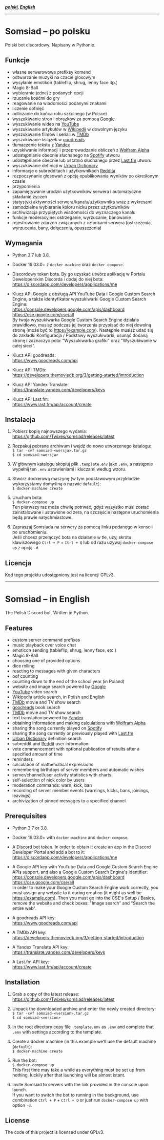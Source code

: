 ***[polski](#somsiad--po-polsku), [English](#somsiad--in-english)***

---

# Somsiad – po polsku  

Polski bot discordowy. Napisany w Pythonie.  

## Funkcje  

* własne serwerowowe prefiksy komend  
* odtwarzanie muzyki na czacie głosowym  
* wysyłanie emotikon (tableflip, shrug, lenny face itp.)  
* Magic 8-Ball  
* wybieranie jednej z podanych opcji
* rzucanie kośćmi do gry  
* reagowanie na wiadomości podanymi znakami  
* liczenie oofnięć  
* odliczanie do końca roku szkolnego (w Polsce)  
* wyszukiwanie stron i obrazków za pomocą [Google](https://www.google.com)  
* wyszukiwanie wideo na [YouTube](https://www.youtube.com)  
* wyszukiwanie artykułów w [Wikipedii](https://www.wikipedia.org) w dowolnym języku  
* wyszukiwanie filmów i seriali w [TMDb](https://www.themoviedb.org/)  
* wyszukiwanie książek w [goodreads](https://www.goodreads.com)  
* tłumaczenie tekstu z [Yandex](https://translate.yandex.com/)  
* uzyskiwanie informacji i przeprowadzanie obliczeń z [Wolfram Alpha](https://www.wolframalpha.com/)  
* udostępnianie obecnie słuchanego na [Spotify](https://spotify.com) utworu  
* udostępnianie obecnie lub ostatnio słuchanego przez [Last.fm](https://last.fm) utworu  
* wyszukiwanie definicji w [Urban Dictionary](https://www.urbandictionary.com)  
* informacje o subredditach i użytkownikach [Reddita](https://reddit.com)  
* rozpoczynanie głosowań z opcją opublikowania wyników po określonym czasie  
* przypomienia  
* zapamiętywanie urodzin użytkowników serwera i automatyczne składanie życzeń  
* statystyki aktywności serwera/kanału/użytkownika wraz z wykresami  
* samodzielne wybieranie koloru nicku przez użytkowników  
* archiwizacja przypiętych wiadomości do wyznaczego kanału  
* funkcje moderacyjne: ostrzeganie, wyrzucanie, banowanie  
* rejestrowanie zdarzeń związanych z członkami serwera (ostrzeżenia, wyrzucenia, bany, dołączenia, opuszczenia)  

## Wymagania  

* Python 3.7 lub 3.8.  

* Docker 19.03.0+ z `docker-machine` oraz `docker-compose`.  

* Discordowy token bota. By go uzyskać utwórz aplikację w Portalu Deweloperskim Discorda i dodaj do niej bota:  
https://discordapp.com/developers/applications/me  

* Klucz API Google z obsługą API YouTube Data i Google Custom Search Engine, a także identyfikator wyszukiwarki Google 
Custom Search Engine:  
https://console.developers.google.com/apis/dashboard  
https://cse.google.com/cse/all  
By twoja wyszukiwarka Google Custom Search Engine działała prawidłowo, musisz podczas jej tworzenia przypisać do niej 
dowolną stronę (może być to https://example.com). Następnie musisz udać się do zakładki Konfiguracja / Podstawy 
wyszukiwarki, usunąć dodaną stronę i zaznaczyć pola: "Wyszukiwarka grafiki" oraz "Wyszukiwanie w całej sieci".  

* Klucz API goodreads:  
https://www.goodreads.com/api  

* Klucz API TMDb:  
https://developers.themoviedb.org/3/getting-started/introduction  

* Klucz API Yandex Translate:  
https://translate.yandex.com/developers/keys  

* Klucz API Last.fm:  
https://www.last.fm/api/account/create  

## Instalacja  

1. Pobierz kopię najnowszego wydania:  
https://github.com/Twixes/somsiad/releases/latest  

2. Rozpakuj pobrane archiwum i wejdź do nowo utworzonego katalogu:  
`$ tar -xvf somsiad-<wersja>.tar.gz`  
`$ cd somsiad-<wersja>`  

3. W głównym katalogu skopiuj plik `.template.env` jako `.env`, a następnie wypełnij ten `.env` ustawieniami i kluczami według wzoru.

4. Stwórz dockerową maszynę (w tym podstawowym przykładzie wykorzystamy domyślną o nazwie `default`):  
`$ docker-machine create`  

5. Uruchom bota:  
`$ docker-compose up`  
Ten pierwszy raz może chwilę potrwać, gdyż wszystko musi zostać zainstalowane i ustawione od zera, na szczęście następne uruchomienia będą prawie natychmiastowe.

6. Zapraszaj Somsiada na serwery za pomocą linku podanego w konsoli po uruchomieniu.  
Jeśli chcesz przełączyć bota na działanie w tle, użyj skrótu klawiszowego `Ctrl + P` + `Ctrl + Q` lub od razu używaj `docker-compose up` z opcją `-d`.

## Licencja  

Kod tego projektu udostępniony jest na licencji GPLv3.  

---

# Somsiad – in English  

The Polish Discord bot. Written in Python.  

## Features  

* custom server command prefixes  
* music playback over voice chat  
* emoticon sending (tableflip, shrug, lenny face, etc.)  
* Magic 8-Ball  
* choosing one of provided options
* dice rolling  
* reacting to messages with given characters  
* oof counting  
* counting down to the end of the school year (in Poland)  
* website and image search powered by [Google](https://www.google.com)  
* [YouTube](https://www.youtube.com) video search  
* [Wikipedia](https://www.wikipedia.org) article search, in Polish and English  
* [TMDb](https://www.themoviedb.org/) movie and TV show search  
* [goodreads](https://www.goodreads.com) book search  
* [TMDb](https://www.themoviedb.org/) movie and TV show search  
* text translation powered by [Yandex](https://translate.yandex.com/)  
* obtaining information and making calculations with [Wolfram Alpha](https://www.wolframalpha.com/)  
* sharing the song currently played on [Spotify](https://spotify.com)  
* sharing the song currently or previously played with [Last.fm](https://last.fm)  
* [Urban Dictionary](https://www.urbandictionary.com) definition search  
* subreddit and [Reddit](https://reddit.com) user information  
* vote commencement with optional publication of results after a specified amount of time  
* reminders  
* calculation of mathematical expressions  
* remembering birthdays of server members and automatic wishes  
* server/channel/user activity statistics with charts  
* self-selection of nick color by users  
* moderation commands: warn, kick, ban  
* recording of server member events (warnings, kicks, bans, joinings, leavings)  
* archivization of pinned messages to a specified channel  

## Prerequisites  

* Python 3.7 or 3.8.  

* Docker 19.03.0+ with `docker-machine` and `docker-compose`.  

* A Discord bot token. In order to obtain it create an app in the Discord Developer Portal and add a bot to it:  
https://discordapp.com/developers/applications/me  

* A Google API key with YouTube Data and Google Custom Search Engine APIs support, and also a Google Custom Search 
Engine's identifier:  
https://console.developers.google.com/apis/dashboard  
https://cse.google.com/cse/all  
In order to make your Google Custom Search Engine work correctly, you must assign any website to it during creation 
(it might as well be https://example.com). Then you must go into the CSE's Setup / Basics, remove the website and 
check boxes: "Image search" and "Search the entire web".  

* A goodreads API key:  
https://www.goodreads.com/api  

* A TMDb API key:  
https://developers.themoviedb.org/3/getting-started/introduction  

* A Yandex Translate API key:  
https://translate.yandex.com/developers/keys  

* A Last.fm API key:  
https://www.last.fm/api/account/create  

## Installation  

1. Grab a copy of the latest release:  
https://github.com/Twixes/somsiad/releases/latest  

2. Unpack the downloaded archive and enter the newly created directory:  
`$ tar -xvf somsiad-<version>.tar.gz`  
`$ cd somsiad-<version>`  

4. In the root directory copy file `.template.env` as `.env` and complete that `.env` with settings according to the template.

5. Create a docker machine (in this example we'll use the default machine (`default`):  
`$ docker-machine create`  

6. Run the bot:  
`$ docker-compose up`  
This first time may take a while as everything must be set up from nothing, luckily after that launching will be almost istant.

7. Invite Somsiad to servers with the link provided in the console upon launch.  
If you want to switch the bot to running in the background, use combination `Ctrl + P` + `Ctrl + Q` or just run `docker-compose up` with option `-d`.

## License  

The code of this project is licensed under GPLv3.  
